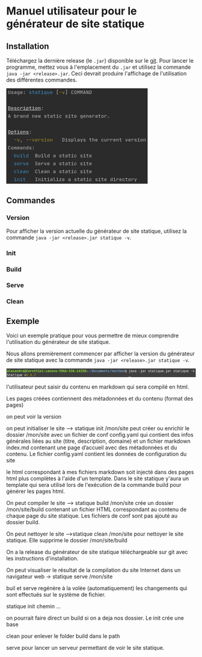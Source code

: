 # Manuel utilisateur pour le générateur de site statique

## Installation

Téléchargez la dernière release (le `.jar`) disponible sur le [git](https://github.com/gen-classroom/projet-besseau_cerottini_maziero_ogi/releases). Pour lancer le programme, mettez vous à l'emplacement du `.jar` et utilisez la commande `java -jar <release>.jar`. Ceci devrait produire l'affichage de l'utilisation des différentes commandes.

![](images/Usage.png)

## Commandes

### Version

Pour afficher la version actuelle du générateur de site statique, utilisez la commande `java -jar <release>.jar statique -v`.

### Init



### Build



### Serve



### Clean



## Exemple

Voici un exemple pratique pour vous permettre de mieux comprendre l'utilisation du générateur de site statique.

Nous allons premièrement commencer par afficher la version du générateur de site statique avec la commande `java -jar <release>.jar statique -v`.

![](images/version.png)





l'utilisateur peut saisir du contenu en markdown qui sera compilé en html.

Les pages créées contiennent des métadonnées et du contenu (format des pages)

on peut voir la version

on peut initialiser le site --> statique init /mon/site peut créer ou enrichir le dossier /mon/site avec un fichier de conf config.yaml qui contient des infos générales liées au site (titre, description, domaine) et un fichier markdown index.md contenant une page d’accueil avec des métadonnées et du contenu. Le fichier config.yaml contient les données de configuration du site

le html correspondant à mes fichiers markdown soit injecté dans des pages html plus complètes à l'aide d'un template. Dans le site statique y'aura un template qui sera utilisé lors de l'exécution de la commande build pour générer les pages html.

On peut compiler le site --> statique build /mon/site crée un dossier /mon/site/build contenant un fichier HTML correspondant au contenu de chaque page du site statique. Les fichiers de conf sont pas ajouté au dossier build.

On peut nettoyer le site -->statique clean /mon/site pour nettoyer le site statique. Elle supprime le dossier /mon/site/build

On a la release du générateur de site statique téléchargeable sur git avec les instructions d'installation.

On peut visualiser le résultat de la compilation du site Internet dans un navigateur web -> statique serve /mon/site



buil et serve regénère à la volée (automatiquement) les changements qui sont effectués sur le système de fichier.





statique init chemin ...



on pourrait faire direct un build si on a deja nos dossier. Le init crée une base



clean pour enlever le folder build dans le path



serve pour lancer un serveur permettant de voir le site statique.

